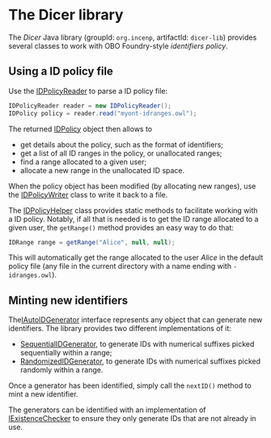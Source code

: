 The Dicer library
=================

The _Dicer_ Java library (groupId: `org.incenp`, artifactId:
`dicer-lib`) provides several classes to work with OBO Foundry-style
_identifiers policy_.

Using a ID policy file
----------------------
Use the [IDPolicyReader](../apidocs/org/incenp/obofoundry/dicer/IDPolicyReader.html)
to parse a ID policy file:

```java
IDPolicyReader reader = new IDPolicyReader();
IDPolicy policy = reader.read("myont-idranges.owl");
```

The returned [IDPolicy](../apidocs/org/incenp/obofoundry/dicer/IDPolicy.html)
object then allows to

* get details about the policy, such as the format of identifiers;
* get a list of all ID ranges in the policy, or unallocated ranges;
* find a range allocated to a given user;
* allocate a new range in the unallocated ID space.

When the policy object has been modified (by allocating new ranges), use
the [IDPolicyWriter](../apidocs/org/incenp/obofoundry/dicer/IDPolicyWriter.html)
class to write it back to a file.

The
[IDPolicyHelper](../apidocs/org/incenp/obofoundry/dicer/IDPolicyHelper.html)
class provides static methods to facilitate working with a ID policy.
Notably, if all that is needed is to get the ID range allocated to a
given user, the `getRange()` method provides an easy way to do that:

```java
IDRange range = getRange("Alice", null, null);
```

This will automatically get the range allocated to the user _Alice_ in
the default policy file (any file in the current directory with a name
ending with `-idranges.owl`).

Minting new identifiers
-----------------------

The[IAutoIDGenerator](../apidocs/org/incenp/obofoundry/dicer/IAutoIDGenetrator.html)
interface represents any object that can generate new identifiers. The
library provides two different implementations of it:

* [SequentialIDGenerator](../apidocs/org/incenp/obofoundry/dicer/SequentialIDGenerator.html),
  to generate IDs with numerical suffixes picked sequentially within a
  range;
* [RandomizedIDGenerator](../apidocs/org/incenp/obofoundry/dicer/RandomizedIDGenerator.html),
  to generate IDs with numerical suffixes picked randomly within a
  range.

Once a generator has been identified, simply call the `nextID()` method
to mint a new identifier.

The generators can be identified with an implementation of
[IExistenceChecker](../apidocs/org/incenp/obofoundry/dicer/IExistenceChecker.html)
to ensure they only generate IDs that are not already in use.
